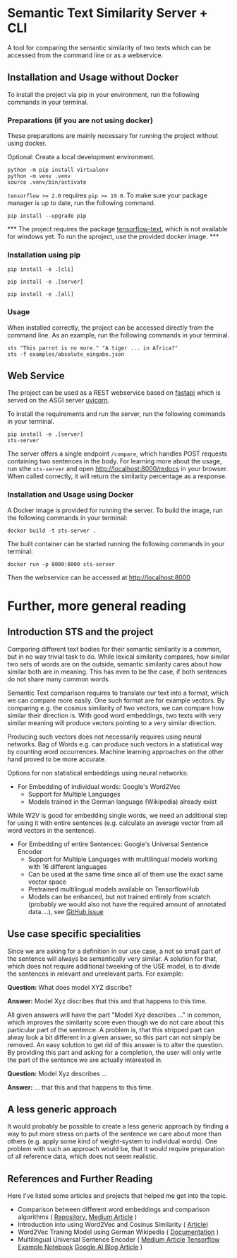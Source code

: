 # Semantic Text Similarity Server + CLI

A tool for comparing the semantic similarity of two texts which can be accessed
from the command line or as a webservice.

## Installation and Usage without Docker

To install the project via pip in your environment, run the following commands
in your terminal.

### Preparations (if you are not using docker)

These preparations are mainly necessary for running the project without using
docker.

Optional: Create a local development environment.
```shell script
python -m pip install virtualenv
python -m venv .venv
source .venv/bin/activate
```
`tensorflow >= 2.0` requires `pip >= 19.0`. To make sure your package manager
is up to date, run the following command.
```shell script
pip install --upgrade pip
```

*** The project requires the package
[tensorflow-text](https://pypi.org/project/tensorflow-text/), which is not
available for windows yet. To run the sproject, use the provided docker image. ***

### Installation using pip

```shell script
pip install -e .[cli]
```
```shell script
pip install -e .[server]
```
```shell script
pip install -e .[all]
```

### Usage

When installed correctly, the project can be accessed directly from the command
line. As an example, run the following commands in your terminal.
```shell script
sts "This parrot is no more." "A tiger ... in Africa?"
sts -f examples/absolute_eingabe.json
```

## Web Service

The project can be used as a REST webservice based on
[fastapi](https://fastapi.tiangolo.com) which is served on the ASGI server 
[uvicorn](http://www.uvicorn.org).

To install the requirements and run the server, run the following commands in
your terminal.

```shell script
pip install -e .[server]
sts-server
```

The server offers a single endpoint `/compare`, which handles POST requests
containing two sentences in the body. For learning more about the usage, run
sthe `sts-server` and open 
[http://localhost:8000/redocs](http://localhost:8000/redocs) in your browser.
When called correctly, it will return the similarity percentage as a response.

### Installation and Usage using Docker

A Docker image is provided for running the server.
To build the image, run the following commands in your terminal:

```shell script
docker build -t sts-server .
```

The built container can be started running the following commands in your
terminal:

```shell script
docker run -p 8000:8000 sts-server
```

Then the webservice can be accessed at
[http://localhost:8000](http://localhost:8000)

# Further, more general reading

## Introduction STS and the project

Comparing different text bodies for their semantic similarity is a common, but
in no way trivial task to do. While lexical similarity compares, how similar two
sets of words are on the outside, semantic similarity cares about how similar
both are in meaning. This has even to be the case, if both sentences do not
share many common words.

Semantic Text comparison requires to translate our text into a format, which we
can compare more easily. One such format are for example vectors. By comparing
e.g. the cosinus similarity of two vectors, we can compare how similar their
direction is. With good word embeddings, two texts with very similar meaning
will produce vectors pointing to a very similar direction.

Producing such vectors does not necessarily requires using neural networks.
Bag of Words e.g. can produce such vectors in a statistical way by counting
word occurrences. Machine learning approaches on the other hand proved to be
more accurate.

Options for non statistical embeddings using neural networks:
- For Embedding of individual words: Google's Word2Vec
    - Support for Multiple Languages
    - Models trained in the German language (Wikipedia) already exist

While W2V is good for embedding single words, we need an additional step for
using it with entire sentences (e.g. calculate an average vector from all word
vectors in the sentence).    

- For Embedding of entire Sentences: Google's Universal Sentence Encoder
    - Support for Multiple Languages with multilingual models working with
      16 different languages
    - Can be used at the same time since all of them use the exact same vector
      space
    - Pretrained multilingual models available on TensorflowHub
    - Models can be enhanced, but not trained entirely from scratch (probably we
      would also not have the required amount of annotated data....), see
      [GitHub issue](https://github.com/tensorflow/hub/issues/155)

## Use case specific specialities

Since we are asking for a definition in our use case, a not so small part of the
sentence will always be semantically very similar. A solution for that, which
does not require additional tweeking of the USE model, is to divide the
sentences in relevant and unrelevant parts. For example:

**Question:** What does model XYZ discribe?

**Answer:** Model Xyz discribes that this and that happens to this time.

All given answers will have the part "Model Xyz describes ..." in common, which
improves the similarity score even though we do not care about this particular
part of the sentence. A problem is, that this stripped part can alway look a bit
different in a given answer, so this part can not simply be removed. An easy
solution to get rid of this answer is to alter the question. By providing this
part and asking for a completion, the user will only write the part of the
sentence we are actually interested in.

**Question:** Model Xyz describes ...

**Answer:** ... that this and that happens to this time.

## A less generic approach

It would probably be possible to create a less generic approach by finding a
way to put more stress on parts of the sentence we care about more than others
(e.g. apply some kind of weight-system to individual words). One problem with
such an approach would be, that it would require preparation of all reference
data, which does not seem realistic.

## References and Further Reading

Here I've listed some articles and projects that helped me get into the topic.

- Comparison between different word embeddings and comparison algorithms (
[Repository](https://github.com/adsieg/text_similarity), 
[Medium Article](https://medium.com/@adriensieg/text-similarities-da019229c894)
)
- Introduction into using Word2Vec and Cosinus Similarity (
[Article](https://towardsdatascience.com/a-beginners-guide-to-word-embedding-with-gensim-word2vec-model-5970fa56cc92)) 
- Word2Vec Traning Model using German Wikipedia (
[Documentation](https://devmount.github.io/GermanWordEmbeddings/)
)
- Multilingual Universal Sentence Encoder (
[Medium Article](https://medium.com/@d.salvaggio/multilingual-universal-sentence-encoder-muse-f8c9cd44f171)
[Tensorflow Example Notebook](https://colab.research.google.com/github/tensorflow/hub/blob/master/examples/colab/semantic_similarity_with_tf_hub_universal_encoder.ipynb)
[Google AI Blog Article]()
)
